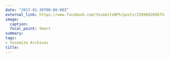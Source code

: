 ```yaml
---
date: "2017-01-30T00:00:00Z"
external_link: https://www.facebook.com/YosemiteNPS/posts/2599602896754643
image:
  caption:
  focal_point: Smart
summary:
tags:
- Yosemite Archives
title:
---
```


